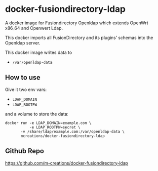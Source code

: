 docker-fusiondirectory-ldap
===========================

A docker image for Fusiondirectory Openldap which extends OpenWrt x86_64 and Openwert Ldap.

This docker imports all FusionDirectory and its plugins' schemas into the Openldap server.

This docker image writes data to

* `/var/openldap-data`

How to use
----------

Give it two env vars:

* `LDAP_DOMAIN`
* `LDAP_ROOTPW`

and a volume to store the data:

```
docker run -e LDAP_DOMAIN=example.com \
           -e LDAP_ROOTPW=secret \
	   -v /share/ldap/example.com:/var/openldap-data \
	   mcreations/docker-fusiondirectory-ldap
```

Github Repo
-----------
https://github.com/m-creations/docker-fusiondirectory-ldap

